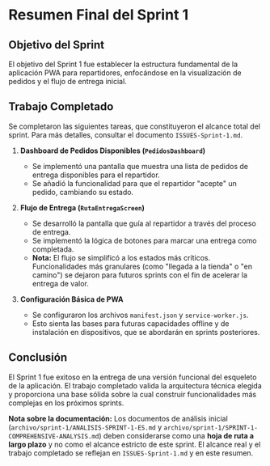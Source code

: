 # Resumen Final del Sprint 1

## Objetivo del Sprint
El objetivo del Sprint 1 fue establecer la estructura fundamental de la aplicación PWA para repartidores, enfocándose en la visualización de pedidos y el flujo de entrega inicial.

## Trabajo Completado
Se completaron las siguientes tareas, que constituyeron el alcance total del sprint. Para más detalles, consultar el documento `ISSUES-Sprint-1.md`.

1.  **Dashboard de Pedidos Disponibles (`PedidosDashboard`)**
    -   Se implementó una pantalla que muestra una lista de pedidos de entrega disponibles para el repartidor.
    -   Se añadió la funcionalidad para que el repartidor "acepte" un pedido, cambiando su estado.

2.  **Flujo de Entrega (`RutaEntregaScreen`)**
    -   Se desarrolló la pantalla que guía al repartidor a través del proceso de entrega.
    -   Se implementó la lógica de botones para marcar una entrega como completada.
    -   **Nota:** El flujo se simplificó a los estados más críticos. Funcionalidades más granulares (como "llegada a la tienda" o "en camino") se dejaron para futuros sprints con el fin de acelerar la entrega de valor.

3.  **Configuración Básica de PWA**
    -   Se configuraron los archivos `manifest.json` y `service-worker.js`.
    -   Esto sienta las bases para futuras capacidades offline y de instalación en dispositivos, que se abordarán en sprints posteriores.

## Conclusión
El Sprint 1 fue exitoso en la entrega de una versión funcional del esqueleto de la aplicación. El trabajo completado valida la arquitectura técnica elegida y proporciona una base sólida sobre la cual construir funcionalidades más complejas en los próximos sprints.

**Nota sobre la documentación:** Los documentos de análisis inicial (`archivo/sprint-1/ANALISIS-SPRINT-1-ES.md` y `archivo/sprint-1/SPRINT-1-COMPREHENSIVE-ANALYSIS.md`) deben considerarse como una **hoja de ruta a largo plazo** y no como el alcance estricto de este sprint. El alcance real y el trabajo completado se reflejan en `ISSUES-Sprint-1.md` y en este resumen.
